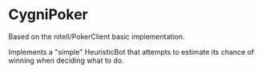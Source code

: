 CygniPoker
==========

Based on the nitell/PokerClient basic implementation.

Implements a "simple" HeuristicBot that attempts to estimate its chance of winning when deciding what to do.
